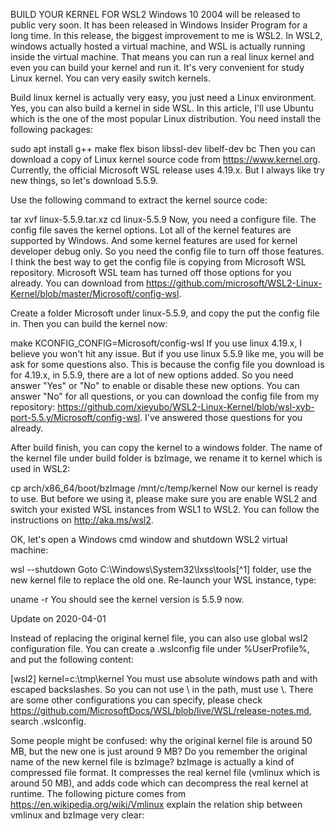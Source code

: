 BUILD YOUR KERNEL FOR WSL2
Windows 10 2004 will be released to public very soon. It has been released in Windows Insider Program for a long time. In this release, the biggest improvement to me is WSL2. In WSL2, windows actually hosted a virtual machine, and WSL is actually running inside the virtual machine. That means you can run a real linux kernel and even you can build your kernel and run it. It's very convenient for study Linux kernel. You can very easily switch kernels.

Build linux kernel is actually very easy, you just need a Linux environment. Yes, you can also build a kernel in side WSL. In this article, I'll use Ubuntu which is the one of the most popular Linux distribution. You need install the following packages:

sudo apt install g++ make flex bison libssl-dev libelf-dev bc
Then you can download a copy of Linux kernel source code from https://www.kernel.org. Currently, the official Microsoft WSL release uses 4.19.x. But I always like try new things, so let's download 5.5.9.

Use the following command to extract the kernel source code:

tar xvf linux-5.5.9.tar.xz
cd linux-5.5.9
Now, you need a configure file. The config file saves the kernel options. Lot all of the kernel features are supported by Windows. And some kernel features are used for kernel developer debug only. So you need the config file to turn off those features. I think the best way to get the config file is copying from Microsoft WSL repository. Microsoft WSL team has turned off those options for you already. You can download from https://github.com/microsoft/WSL2-Linux-Kernel/blob/master/Microsoft/config-wsl.

Create a folder Microsoft under linux-5.5.9, and copy the put the config file in. Then you can build the kernel now:

make KCONFIG_CONFIG=Microsoft/config-wsl
If you use linux 4.19.x, I believe you won't hit any issue. But if you use linux 5.5.9 like me, you will be ask for some questions also. This is because the config file you download is for 4.19.x, in 5.5.9, there are a lot of new options added. So you need answer "Yes" or "No" to enable or disable these new options. You can answer "No" for all questions, or you can download the config file from my repository: https://github.com/xieyubo/WSL2-Linux-Kernel/blob/wsl-xyb-port-5.5.y/Microsoft/config-wsl. I've answered those questions for you already.

After build finish, you can copy the kernel to a windows folder. The name of the kernel file under build folder is bzImage, we rename it to kernel which is used in WSL2:

cp arch/x86_64/boot/bzImage /mnt/c/temp/kernel
Now our kernel is ready to use. But before we using it, please make sure you are enable WSL2 and switch your existed WSL instances from WSL1 to WSL2. You can follow the instructions on http://aka.ms/wsl2.

OK, let's open a Windows cmd window and shutdown WSL2 virtual machine:

wsl --shutdown
Goto C:\Windows\System32\lxss\tools[^1] folder, use the new kernel file to replace the old one. Re-launch your WSL instance, type:

uname -r
You should see the kernel version is 5.5.9 now.



Update on 2020-04-01

Instead of replacing the original kernel file, you can also use global wsl2 configuration file. You can create a .wslconfig file under %UserProfile%, and put the following content:

[wsl2]
kernel=c:\\tmp\\kernel
You must use absolute windows path and with escaped backslashes. So you can not use \ in the path, must use \\. There are some other configurations you can specify, please check https://github.com/MicrosoftDocs/WSL/blob/live/WSL/release-notes.md, search .wslconfig.

Some people might be confused: why the original kernel file is around 50 MB, but the new one is just around 9 MB? Do you remember the original name of the new kernel file is bzImage? bzImage is actually a kind of compressed file format. It compresses the real kernel file (vmlinux which is around 50 MB), and adds code which can decompress the real kernel at runtime. The following picture comes from https://en.wikipedia.org/wiki/Vmlinux explain the relation ship between vmlinux and bzImage very clear:
